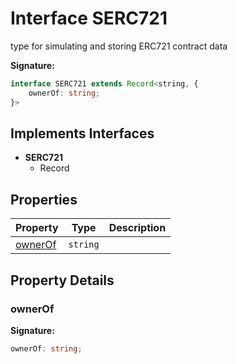 
# Interface SERC721

type for simulating and storing ERC721 contract data

<b>Signature:</b>

```typescript
interface SERC721 extends Record<string, {
    ownerOf: string;
}> 
```

## Implements Interfaces

- <b>SERC721</b>
    - Record

## Properties

|  Property | Type | Description |
|  --- | --- | --- |
|  [ownerOf](./serc721.md#ownerOf-property) | `string` |  |

## Property Details

<a id="ownerOf-property"></a>

### ownerOf

<b>Signature:</b>

```typescript
ownerOf: string;
```
